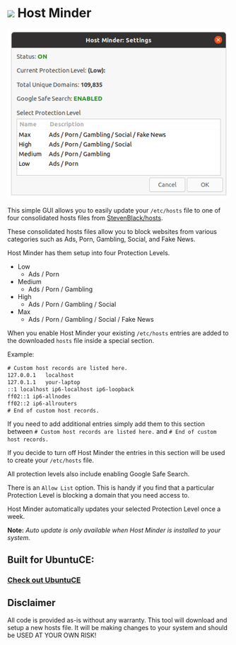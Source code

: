 <h1><img src="https://raw.githubusercontent.com/jeremehancock/hostminder/main/hostminder.png" height="50" /> Host Minder</h1>

<img src="https://raw.githubusercontent.com/jeremehancock/hostminder/main/hostminder-window.png" />

This simple GUI allows you to easily update your `/etc/hosts` file to one of four consolidated hosts files
from [StevenBlack/hosts](https://github.com/StevenBlack/hosts).

These consolidated hosts files allow you to block websites from various categories such as Ads, Porn, Gambling, Social,
and Fake News.

Host Minder has them setup into four Protection Levels.

* Low
    * Ads / Porn
* Medium
    * Ads / Porn / Gambling
* High
    * Ads / Porn / Gambling / Social
* Max
    * Ads / Porn / Gambling / Social / Fake News

When you enable Host Minder your existing `/etc/hosts` entries are added to the downloaded `hosts` file inside a special
section.

Example:

```
# Custom host records are listed here.
127.0.0.1	localhost
127.0.1.1	your-laptop
::1	localhost ip6-localhost ip6-loopback
ff02::1 ip6-allnodes
ff02::2 ip6-allrouters
# End of custom host records.
```

If you need to add additional entries simply add them to this section between `# Custom host records are listed here.`
and `# End of custom host records.`

If you decide to turn off Host Minder the entries in this section will be used to create your `/etc/hosts` file.

All protection levels also include enabling Google Safe Search.

There is an `Allow List` option. This is handy if you find that a particular Protection Level is blocking a domain that you need access to.

Host Minder automatically updates your selected Protection Level once a week.

**Note:** *Auto update is only available when Host Minder is installed to your system.*

## Built for UbuntuCE:

### [Check out UbuntuCE](https://ubuntuce.com/)

## Disclaimer

All code is provided as-is without any warranty. This tool will download and setup a new hosts file. It will be making
changes to your system and should be USED AT YOUR OWN RISK!